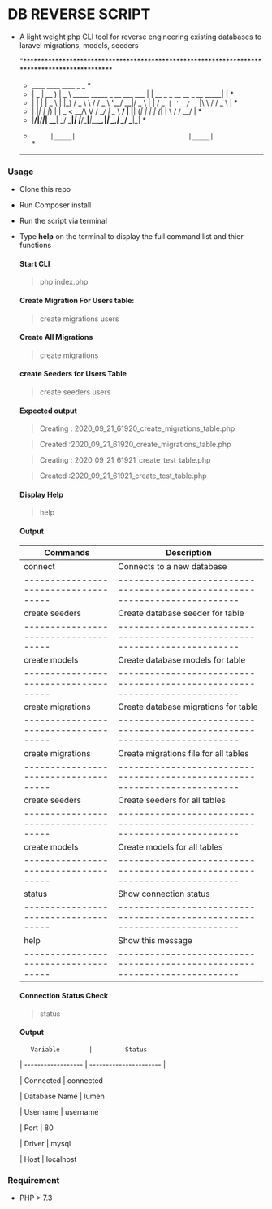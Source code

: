 # DB REVERSE SCRIPT

+ A light weight php CLI tool for reverse engineering existing databases to laravel migrations, models, seeders

    "*********************************************************************************************
    *  ____  ____     ____                                  _                                _  * 
    * |  _ \| __ )   |  _ \ _____   _____ _ __ ___  ___    | |    __ _ _ __ __ _ __    _____| | *
    * | | | |  _ \   | |_) / _ \ \ / / _ \ '__/ __|/ _ \   | |   / _` | '__/ _` |\ \  / / _ \ | *
    * | |_| | |_) |  |  _ <  __/\ V /  __/ |  \__ \  __/   | |__| (_| | | | (_| | \ \/ /  __/ | *
    * |____/|____/___|_| \_\___| \_/ \___|_|  |___/\___|___|_____\__,_|_|  \__,_|  \__/ \___|_| *
    *          |_____|                               |_____|                                    *
    *                                                                                           *   *********************************************************************************************

### Usage

+ Clone this repo
+ Run Composer install
+ Run the script via terminal 
+ Type **help** on the terminal to display the full command list and thier functions

    #### Start CLI

    > php index.php

    #### Create Migration For Users table: 

    > create migrations users

    #### Create All Migrations

    > create migrations

    #### create Seeders for Users Table

    > create seeders users

    #### Expected output

    > Creating : 2020_09_21_61920_create_migrations_table.php

    > Created :2020_09_21_61920_create_migrations_table.php

    > Creating : 2020_09_21_61921_create_test_table.php

    > Created :2020_09_21_61921_create_test_table.php

    #### Display Help

    > help

    #### Output

    |              Commands               |                                Description                                |
    |-------------------------------------|---------------------------------------------------------------------------|
    | connect                             | Connects to a new database                                                |
    |-------------------------------------|---------------------------------------------------------------------------|
    | create seeders <table-name>         | Create database seeder for <table-name> table                             |
    |-------------------------------------|---------------------------------------------------------------------------|
    | create models <table-name>          | Create database models for <table-name> table                             |
    |-------------------------------------|---------------------------------------------------------------------------|
    | create migrations <table-name>      | Create database migrations for <table-name> table                         |
    |-------------------------------------|---------------------------------------------------------------------------|
    | create migrations                   | Create migrations file for all tables                                     |
    |-------------------------------------|---------------------------------------------------------------------------|
    | create seeders                      | Create seeders for all tables                                             |
    |-------------------------------------|---------------------------------------------------------------------------|
    | create models                       | Create models for all tables                                              |
    |-------------------------------------|---------------------------------------------------------------------------|
    | status                              | Show connection status                                                    |
    |-------------------------------------|---------------------------------------------------------------------------|
    | help                                | Show this message                                                         |
    |-------------------------------------|---------------------------------------------------------------------------|

    #### Connection Status Check

    >status 

    #### Output

         Variable        |         Status              
    | ------------------ | ---------------------- |

    |    Connected       | connected  

    |    Database Name   | lumen       

    |    Username        | username     

    |    Port            | 80     

    |    Driver          | mysql       
           
    |    Host            | localhost                




### Requirement

+ PHP > 7.3
